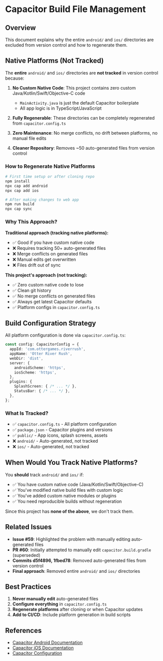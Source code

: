 # Capacitor Build File Management

## Overview

This document explains why the entire `android/` and `ios/` directories are excluded from version control and how to regenerate them.

## Native Platforms (Not Tracked)

The **entire** `android/` and `ios/` directories are **not tracked** in version control because:

1. **No Custom Native Code**: This project contains zero custom Java/Kotlin/Swift/Objective-C code
   - `MainActivity.java` is just the default Capacitor boilerplate
   - All app logic is in TypeScript/JavaScript

2. **Fully Regenerable**: These directories can be completely regenerated from `capacitor.config.ts`

3. **Zero Maintenance**: No merge conflicts, no drift between platforms, no manual file edits

4. **Cleaner Repository**: Removes ~50 auto-generated files from version control

### How to Regenerate Native Platforms

```bash
# First time setup or after cloning repo
npm install
npx cap add android
npx cap add ios

# After making changes to web app
npm run build
npx cap sync
```

### Why This Approach?

**Traditional approach (tracking native platforms):**
- ✅ Good if you have custom native code
- ❌ Requires tracking 50+ auto-generated files
- ❌ Merge conflicts on generated files
- ❌ Manual edits get overwritten
- ❌ Files drift out of sync

**This project's approach (not tracking):**
- ✅ Zero custom native code to lose
- ✅ Clean git history
- ✅ No merge conflicts on generated files
- ✅ Always get latest Capacitor defaults
- ✅ Platform configs in `capacitor.config.ts`

## Build Configuration Strategy

All platform configuration is done via `capacitor.config.ts`:

```typescript
const config: CapacitorConfig = {
  appId: 'com.ottergames.riverrush',
  appName: 'Otter River Rush',
  webDir: 'dist',
  server: {
    androidScheme: 'https',
    iosScheme: 'https',
  },
  plugins: {
    SplashScreen: { /* ... */ },
    StatusBar: { /* ... */ },
  },
};
```

### What Is Tracked?

- ✅ `capacitor.config.ts` - All platform configuration
- ✅ `package.json` - Capacitor plugins and versions
- ✅ `public/` - App icons, splash screens, assets
- ❌ `android/` - Auto-generated, not tracked
- ❌ `ios/` - Auto-generated, not tracked

## When Would You Track Native Platforms?

You **should** track `android/` and `ios/` if:

- ✅ You have custom native code (Java/Kotlin/Swift/Objective-C)
- ✅ You've modified native build files with custom logic
- ✅ You've added custom native modules or plugins
- ✅ You need reproducible builds without regeneration

Since this project has **none of the above**, we don't track them.

## Related Issues

- **Issue #59**: Highlighted the problem with manually editing auto-generated files
- **PR #60**: Initially attempted to manually edit `capacitor.build.gradle` (superseded)
- **Commits d5f4896, 1fbed78**: Removed auto-generated files from version control
- **Final approach**: Removed entire `android/` and `ios/` directories

## Best Practices

1. **Never manually edit** auto-generated files
2. **Configure everything** in `capacitor.config.ts`
3. **Regenerate platforms** after cloning or when Capacitor updates
4. **Add to CI/CD**: Include platform generation in build scripts

## References

- [Capacitor Android Documentation](https://capacitorjs.com/docs/android)
- [Capacitor iOS Documentation](https://capacitorjs.com/docs/ios)
- [Capacitor Configuration](https://capacitorjs.com/docs/config)
